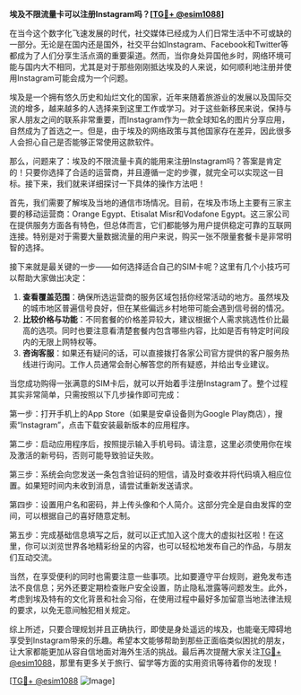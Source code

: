 **埃及不限流量卡可以注册Instagram吗？[[TG💪+ @esim1088](https://t.me/s/esim1088)]**

在当今这个数字化飞速发展的时代，社交媒体已经成为人们日常生活中不可或缺的一部分。无论是在国内还是国外，社交平台如Instagram、Facebook和Twitter等都成为了人们分享生活点滴的重要渠道。然而，当你身处异国他乡时，网络环境可能与国内大不相同，尤其是对于那些刚刚抵达埃及的人来说，如何顺利地注册并使用Instagram可能会成为一个问题。

埃及是一个拥有悠久历史和灿烂文化的国家，近年来随着旅游业的发展以及国际交流的增多，越来越多的人选择来到这里工作或学习。对于这些新移民来说，保持与家人朋友之间的联系非常重要，而Instagram作为一款全球知名的图片分享应用，自然成为了首选之一。但是，由于埃及的网络政策与其他国家存在差异，因此很多人会担心自己是否能够正常使用这款软件。

那么，问题来了：埃及的不限流量卡真的能用来注册Instagram吗？答案是肯定的！只要你选择了合适的运营商，并且遵循一定的步骤，就完全可以实现这一目标。接下来，我们就来详细探讨一下具体的操作方法吧！

首先，我们需要了解埃及当地的通信市场情况。目前，在埃及市场上主要有三家主要的移动运营商：Orange Egypt、Etisalat Misr和Vodafone Egypt。这三家公司在提供服务方面各有特色，但总体而言，它们都能够为用户提供稳定可靠的互联网连接。特别是对于需要大量数据流量的用户来说，购买一张不限量套餐卡是非常明智的选择。

接下来就是最关键的一步——如何选择适合自己的SIM卡呢？这里有几个小技巧可以帮助大家做出决定：

1. **查看覆盖范围**：确保所选运营商的服务区域包括你经常活动的地方。虽然埃及的城市地区普遍信号良好，但在某些偏远乡村地带可能会遇到信号弱的情况。
2. **比较价格与功能**：不同套餐的价格差异较大，建议根据个人需求挑选性价比最高的选项。同时也要注意看清楚套餐内包含哪些内容，比如是否有特定时间段内的无限上网特权等。
3. **咨询客服**：如果还有疑问的话，可以直接拨打各家公司官方提供的客户服务热线进行询问。工作人员通常会耐心解答您的所有疑惑，并给出专业建议。

当您成功购得一张满意的SIM卡后，就可以开始着手注册Instagram了。整个过程其实非常简单，只需按照以下几步操作即可完成：

第一步：打开手机上的App Store（如果是安卓设备则为Google Play商店），搜索“Instagram”，点击下载安装最新版本的应用程序。

第二步：启动应用程序后，按照提示输入手机号码。请注意，这里必须使用你在埃及激活的新号码，否则可能导致验证失败。

第三步：系统会向您发送一条包含验证码的短信，请及时查收并将代码填入相应位置。如果短时间内未收到消息，请尝试重新发送请求。

第四步：设置用户名和密码，并上传头像和个人简介。这部分完全是自由发挥的空间，可以根据自己的喜好随意定制。

第五步：完成基础信息填写之后，就可以正式加入这个庞大的虚拟社区啦！在这里，你可以浏览世界各地精彩纷呈的内容，也可以轻松地发布自己的作品，与朋友们互动交流。

当然，在享受便利的同时也需要注意一些事项。比如要遵守平台规则，避免发布违法不良信息；另外还要定期检查账户安全设置，防止隐私泄露等问题发生。此外，考虑到埃及特有的文化背景和社会习俗，在使用过程中最好多加留意当地法律法规的要求，以免无意间触犯相关规定。

综上所述，只要合理规划并且正确执行，即使是身处遥远的埃及，也能毫无障碍地享受到Instagram带来的乐趣。希望本文能够帮助到那些正面临类似困扰的朋友，让大家都能更加从容自信地面对海外生活的挑战。最后再次提醒大家关注[TG💪+ @esim1088](https://t.me/s/esim1088)，那里有更多关于旅行、留学等方面的实用资讯等待着你的发现！

[[TG💪+ @esim1088](https://t.me/s/esim1088) ![Image](https://i.postimg.cc/4NQfJmqS/Snipaste-2025-05-13-00-14-12.png)]